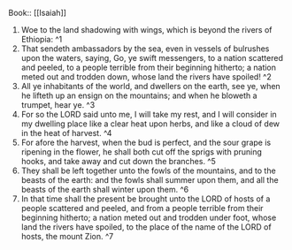  Book:: [[Isaiah]]
 1. Woe to the land shadowing with wings, which is beyond the rivers of Ethiopia: ^1
 2. That sendeth ambassadors by the sea, even in vessels of bulrushes upon the waters, saying, Go, ye swift messengers, to a nation scattered and peeled, to a people terrible from their beginning hitherto; a nation meted out and trodden down, whose land the rivers have spoiled! ^2
 3. All ye inhabitants of the world, and dwellers on the earth, see ye, when he lifteth up an ensign on the mountains; and when he bloweth a trumpet, hear ye. ^3
 4. For so the LORD said unto me, I will take my rest, and I will consider in my dwelling place like a clear heat upon herbs, and like a cloud of dew in the heat of harvest. ^4
 5. For afore the harvest, when the bud is perfect, and the sour grape is ripening in the flower, he shall both cut off the sprigs with pruning hooks, and take away and cut down the branches. ^5
 6. They shall be left together unto the fowls of the mountains, and to the beasts of the earth: and the fowls shall summer upon them, and all the beasts of the earth shall winter upon them. ^6
 7. In that time shall the present be brought unto the LORD of hosts of a people scattered and peeled, and from a people terrible from their beginning hitherto; a nation meted out and trodden under foot, whose land the rivers have spoiled, to the place of the name of the LORD of hosts, the mount Zion. ^7
